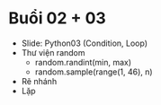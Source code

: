 # Buổi 02 + 03

- Slide: Python03 (Condition, Loop)
- Thư viện random
  - random.randint(min, max)
  - random.sample(range(1, 46), n)
- Rẽ nhánh
- Lặp

